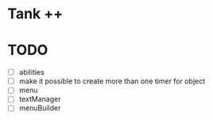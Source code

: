 # Tank ++ 

# TODO
- [ ] abilities
- [ ] make it possible to create more than one timer for object
- [ ] menu
- [ ] textManager
- [ ] menuBuilder